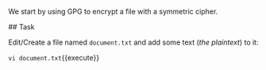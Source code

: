We start by using GPG to encrypt a file with a symmetric cipher.

## Task

Edit/Create a file named `document.txt` and add some text (*the plaintext*) to it:

`vi document.txt`{{execute}}
